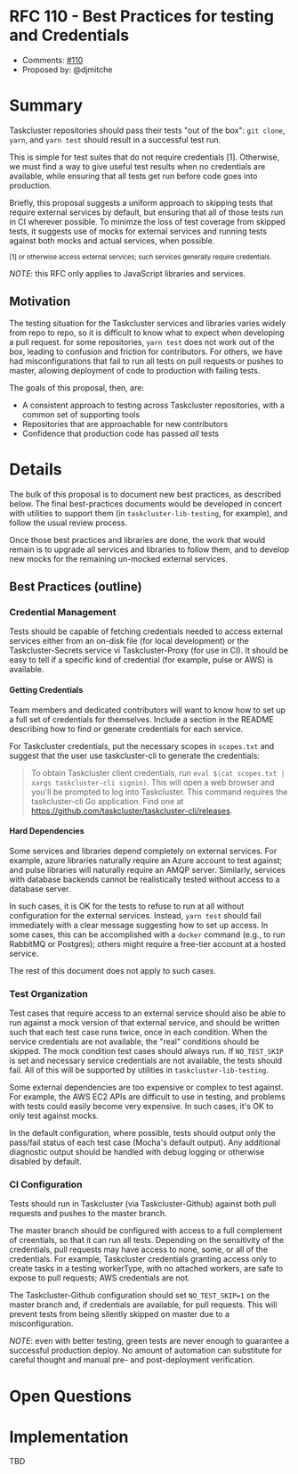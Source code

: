 # RFC 110 - Best Practices for testing and Credentials
* Comments: [#110](https://api.github.com/repos/taskcluster/taskcluster-rfcs/issues/110)
* Proposed by: @djmitche

# Summary

Taskcluster repositories should pass their tests "out of the box": `git clone`, `yarn`, and `yarn test` should result in a successful test run.

This is simple for test suites that do not require credentials [1].
Otherwise, we must find a way to give useful test results when no credentials are available, while ensuring that all tests get run before code goes into production.

Briefly, this proposal suggests a uniform approach to skipping tests that require external services by default, but ensuring that all of those tests run in CI wherever possible.
To minimze the loss of test coverage from skipped tests, it suggests use of mocks for external services and running tests against both mocks and actual services, when possible.

<sub>[1] or otherwise access external services; such services generally require credentials.</sub>

*NOTE*: this RFC only applies to JavaScript libraries and services.

## Motivation

The testing situation for the Taskcluster services and libraries varies widely from repo to repo, so it is difficult to know what to expect when developing a pull request.
for some repositories, `yarn test` does not work out of the box, leading to confusion and friction for contributors.
For others, we have had misconfigurations that fail to run all tests on pull requests or pushes to master, allowing deployment of code to production with failing tests.

The goals of this proposal, then, are:

* A consistent approach to testing across Taskcluster repositories, with a common set of supporting tools
* Repositories that are approachable for new contributors
* Confidence that production code has passed *all* tests

# Details

The bulk of this proposal is to document new best practices, as described below.
The final best-practices documents would be developed in concert with utilities to support them (in `taskcluster-lib-testing`, for example), and follow the usual review process.

Once those best practices and libraries are done, the work that would remain is to upgrade all services and libraries to follow them, and to develop new mocks for the remaining un-mocked external services.

## Best Practices (outline)

### Credential Management

Tests should be capable of fetching credentials needed to access external services either from an on-disk file (for local development) or the Taskcluster-Secrets service vi Taskcluster-Proxy (for use in CI).
It should be easy to tell if a specific kind of credential (for example, pulse or AWS) is available.

#### Getting Credentials

Team members and dedicated contributors will want to know how to set up a full set of credentials for themselves.
Include a section in the README describing how to find or generate credentials for each service.

For Taskcluster credentials, put the necessary scopes in `scopes.txt` and suggest that the user use taskcluster-cli to generate the credentials:

> To obtain Taskcluster client credentials, run `eval $(cat scopes.txt | xargs taskcluster-cli signin)`. This will open a web browser and you'll be prompted to log into Taskcluster. This command requires the taskcluster-cli Go application. Find one at https://github.com/taskcluster/taskcluster-cli/releases.

#### Hard Dependencies

Some services and libraries depend completely on external services.
For example, azure libraries naturally require an Azure account to test against; and pulse libraries will naturally require an AMQP server.
Similarly, services with database backends cannot be realistically tested without access to a database server.

In such cases, it is OK for the tests to refuse to run at all without configuration for the external services.
Instead, `yarn test` should fail immediately with a clear message suggesting how to set up access.
In some cases, this can be accomplished with a `docker` command (e.g., to run RabbitMQ or Postgres); others might require a free-tier account at a hosted service.

The rest of this document does not apply to such cases.

### Test Organization

Test cases that require access to an external service should also be able to run against a mock version of that external service, and should be written such that each test case runs twice, once in each condition.
When the service credentials are not available, the "real" conditions should be skipped.
The mock condition test cases should always run.
If `NO_TEST_SKIP` is set and necessary service credentials are not available, the tests should fail.
All of this will be supported by utilities in `taskcluster-lib-testing`.

Some external dependencies are too expensive or complex to test against.
For example, the AWS EC2 APIs are difficult to use in testing, and problems with tests could easily become very expensive.
In such cases, it's OK to only test against mocks.

In the default configuration, where possible, tests should output only the pass/fail status of each test case (Mocha's default output).
Any additional diagnostic output should be handled with debug logging or otherwise disabled by default.

### CI Configuration

Tests should run in Taskcluster (via Taskcluster-Github) against both pull requests and pushes to the master branch.

The master branch should be configured with access to a full complement of creentials, so that it can run all tests.
Depending on the sensitivity of the credentials, pull requests may have access to none, some, or all of the credentials.
For example, Taskcluster credentials granting access only to create tasks in a testing workerType, with no attached workers, are safe to expose to pull requests; AWS credentials are not.

The Taskcluster-Github configuration should set `NO_TEST_SKIP=1` on the master branch and, if credentials are available, for pull requests.
This will prevent tests from being silently skipped on master due to a misconfiguration.

*NOTE*: even with better testing, green tests are never enough to guarantee a successful production deploy.
No amount of automation can substitute for careful thought and manual pre- and post-deployment verification.

# Open Questions

# Implementation

TBD
